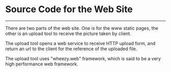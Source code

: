 # Source Code for the Web Site

--------------------

There are two parts of the web site. One is for the www static pages, the other is an upload tool to receive the picture taken by client.

The upload tool opens a web service to receive HTTP upload form, and return an url to the client for the reference of the uploaded file.

The upload tool uses "wheezy.web" framework, which is said to be a very high performance web framework. 



